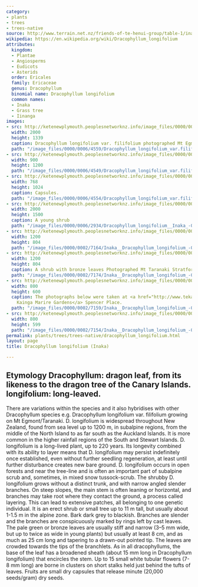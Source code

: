 ```yaml
---
category:
- plants
- trees
- trees-native
source: http://www.terrain.net.nz/friends-of-te-henui-group/table-1/inaka-dracophyllum-longifolium.html
wikipedia: https://en.wikipedia.org/wiki/Dracophyllum_longifolium
attributes:
  kingdom:
  - Plantae
  - Angiosperms
  - Eudicots
  - Asterids
  order: Ericales
  family: Ericaceae
  genus: Dracophyllum
  binomial name: Dracophyllum longifolium
  common names:
  - Inaka
  - Grass tree
  - Iinanga
images:
- src: http://ketenewplymouth.peoplesnetworknz.info/image_files/0000/0006/4559/Dracophyllum_longifolium_var.filifolium.filifolium_-008.JPG
  width: 2000
  height: 1339
  caption: Dracophyllum longifolium var. filifolium photographed Mt Egmont/Taranaki
  path: "/image_files/0000/0006/4559/Dracophyllum_longifolium_var.filifolium.filifolium_-008.JPG"
- src: http://ketenewplymouth.peoplesnetworknz.info/image_files/0000/0006/4549/Dracophyllum_longifolium_var.filifolium.filifolium_-010.JPG
  width: 900
  height: 1200
  path: "/image_files/0000/0006/4549/Dracophyllum_longifolium_var.filifolium.filifolium_-010.JPG"
- src: http://ketenewplymouth.peoplesnetworknz.info/image_files/0000/0006/4554/Dracophyllum_longifolium_var.filifolium.filifolium_-011.JPG
  width: 768
  height: 1024
  caption: Capsules.
  path: "/image_files/0000/0006/4554/Dracophyllum_longifolium_var.filifolium.filifolium_-011.JPG"
- src: http://ketenewplymouth.peoplesnetworknz.info/image_files/0000/0006/2934/Dracophyllum_longifolium__Inaka_-002.JPG
  width: 2000
  height: 1500
  caption: A young shrub
  path: "/image_files/0000/0006/2934/Dracophyllum_longifolium__Inaka_-002.JPG"
- src: http://ketenewplymouth.peoplesnetworknz.info/image_files/0000/0002/7164/Inaka__Dracophyllum_longifolium_-004.JPG
  width: 1200
  height: 804
  path: "/image_files/0000/0002/7164/Inaka__Dracophyllum_longifolium_-004.JPG"
- src: http://ketenewplymouth.peoplesnetworknz.info/image_files/0000/0002/7174/Inaka__Dracophyllum_longifolium_-006.JPG
  width: 1200
  height: 804
  caption: A shrub with bronze leaves Photographed Mt Taranaki Stratford side plateau.
  path: "/image_files/0000/0002/7174/Inaka__Dracophyllum_longifolium_-006.JPG"
- src: http://ketenewplymouth.peoplesnetworknz.info/image_files/0000/0002/7159/Inaka__Dracophyllum_longifolium_-002.JPG
  width: 800
  height: 600
  caption: The photographs below were taken at <a href="http://www.tekaingamarire.co.nz/">Te
    Kainga Marire Gardens</a> Spencer Place.
  path: "/image_files/0000/0002/7159/Inaka__Dracophyllum_longifolium_-002.JPG"
- src: http://ketenewplymouth.peoplesnetworknz.info/image_files/0000/0002/7154/Inaka__Dracophyllum_longifolium_-001.JPG
  width: 800
  height: 599
  path: "/image_files/0000/0002/7154/Inaka__Dracophyllum_longifolium_-001.JPG"
permalink: plants/trees/trees-native/dracophyllum_longifolium.html
layout: page
title: Dracophyllum longifolium (Inaka)

---
```

## Etymology **Dracophyllum:** dragon leaf, from its likeness to the dragon tree of the Canary Islands.  **longifolium:** long-leaved.

There are variations within the species and it also hybridises with other Dracophyllum species e.g. Dracophyllum longifolium var. filifolium growing on Mt Egmont/Taranaki.
D. longifolium is widespread throughout New Zealand, found from sea level up to 1200 m, in subalpine regions, from the middle of the North Island to as far south as the Auckland Islands. It is more common in the higher rainfall regions of the South and Stewart Islands.
D. longifolium is a long-lived plant, up to 220 years. Its longevity combined with its ability to layer means that D. longifolium may persist indefinitely once established, even without further seedling regeneration, at least until further disturbance creates new bare ground.
D. longifolium occurs in open forests and near the tree-line and is often an important part of subalpine scrub and, sometimes, in mixed snow tussock-scrub. The shrubby D. longifolium grows without a distinct trunk, and with narrow angled slender branches. On steep slopes, the main stem is often leaning or horizontal, and branches may take root where they contact the ground, a process called layering. This can lead to extensive patches, all belonging to one genetic individual.
It is an erect shrub or small tree up to 11 m tall, but usually about 1-1.5 m in the alpine zone. Bark dark grey to blackish. Branches are slender and the branches are conspicuously marked by rings left by cast leaves.
The pale green or bronze leaves are usually stiff and narrow (3–5 mm wide, but up to twice as wide in young plants) but usually at least 8 cm, and as much as 25 cm long and tapering to a drawn-out pointed tip. The leaves are crowded towards the tips of the branchlets. As in all dracophyllums, the base of the leaf has a broadened sheath (about 15 mm long in Dracophyllum longifolium) that encircles the stem.
Up to 15 small white tubular flowers (7-8 mm long) are borne in clusters on short stalks held just behind the tufts of leaves. 
Fruits are small dry capsules that release minute (20,000 seeds/gram) dry seeds.
